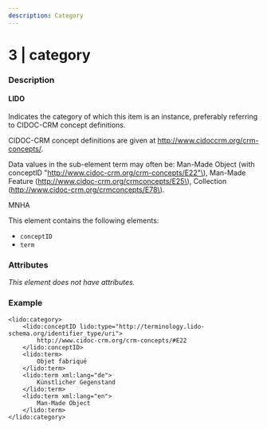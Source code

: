 ```yaml
---
description: Category
---
```


# 3 \| category

### Description

#### LIDO

Indicates the category of which this item is an instance, preferably referring to CIDOC-CRM concept definitions.

CIDOC-CRM concept definitions are given at http://www.cidoccrm.org/crm-concepts/.

Data values in the sub-element term may often be: Man-Made Object \(with conceptID "http://www.cidoc-crm.org/crm-concepts/E22"\), Man-Made Feature \(http://www.cidoc-crm.org/crmconcepts/E25\), Collection \(http://www.cidoc-crm.org/crmconcepts/E78\).

MNHA

This element contains the following elements:

* `conceptID`
* `term`

### Attributes

_This element does not have attributes._

### Example

```markup
<lido:category>
    <lido:conceptID lido:type="http://terminology.lido-schema.org/identifier_type/uri">
        http://www.cidoc-crm.org/crm-concepts/#E22
    </lido:conceptID>
    <lido:term>
        Objet fabriqué
    </lido:term>
    <lido:term xml:lang="de">
        Künstlicher Gegenstand
    </lido:term>
    <lido:term xml:lang="en">
        Man-Made Object
    </lido:term>
</lido:category>
```

